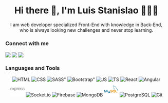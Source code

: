 <h1 align="center">Hi there 👋, I'm Luis Stanislao 👨🏻‍💻</h1>
<p align="center">I am web developer specialized Front-End with knowledge in Back-End, who is always looking new challenges and never stop learning.</h1>

### Connect with me
<a href="https://www.linkedin.com/in/luis-stanislao-70248817b/" target="blank"><img align="center" src="https://img.icons8.com/color/32/000000/linkedin.png"  width="40" /></a>
<a href="https://www.instagram.com/luis_stanislao" target="blank"><img align="center" src="https://img.icons8.com/fluency/48/000000/instagram-new.png"  width="40" /></a>
<a href="https://www.instagram.com/luis_stanislao" target="blank"><img align="center" src="https://img.icons8.com/external-prettycons-flat-prettycons/47/000000/external-web-page-web-and-seo-prettycons-flat-prettycons.png"  width="35" /></a>


### Languages and Tools
<div style="text-align:center">
<img alt="HTML" title="HTML" width="45px" src="https://lenguajehtml.com/assets/logo.svg" />
<img  alt="CSS" title="CSS" width="45px" src="https://tecnologiaenvivo.com/wp-content/uploads/2014/01/CSS3-Logo-3.png" />
<img alt=SASS" title="SASS" width="45px" src="https://cdn.freelogovectors.net/wp-content/uploads/2019/02/sass-logo.png" />
<img alt=Bootstrap" title="Bootstrap" width="45px" src="https://iconape.com/wp-content/files/vp/370638/svg/bootstrap-logo-icon-png-svg.png" />
                                                                                                                       
<img  alt="JS" title="JS" width="45px" src="https://user-images.githubusercontent.com/61010275/156266165-77e90993-31d1-4861-b8a2-eca162584297.png" />
<img alt="TS" title="TS" width="45px" src="https://user-images.githubusercontent.com/61010275/156266269-609b3f7b-dfed-4d02-855f-72ba62abf505.png" />
<img alt="React" title="React" width="45px" src="https://user-images.githubusercontent.com/61010275/156266326-40c0d37b-3aad-491b-90d7-af845a92710b.png" />
<img alt="Angular" title="Angular" width="45px" src="https://upload.wikimedia.org/wikipedia/commons/thumb/c/cf/Angular_full_color_logo.svg/250px-Angular_full_color_logo.svg.png" />
<img alt="Express" title="Express" width="45px" src="https://raw.githubusercontent.com/devicons/devicon/master/icons/express/express-original-wordmark.svg" />
<img alt="Socket.io" title="Socket.io" width="45px" src="https://user-images.githubusercontent.com/61010275/156266760-e33e5f60-fd06-424b-af4a-d7f3b33f6e39.png" />
<img alt="Firebase" title="Firebase" width="45px" src="https://www.vectorlogo.zone/logos/firebase/firebase-icon.svg" />
<img alt="MongoDB" title="MongoDb" width="45px" src=https://w7.pngwing.com/pngs/768/167/png-transparent-mongodb-nosql-document-oriented-database-nosql-icon-leaf-grass-business.png" />
<img alt="MySQL" title="MySQL" width="45px" src="https://raw.githubusercontent.com/devicons/devicon/master/icons/mysql/mysql-original-wordmark.svg" />
<img alt="PostgreSQL" title="PostgreSQL" width="45px" src="https://user-images.githubusercontent.com/61010275/156266890-7098890f-94e9-4d1e-870d-9715f744c8de.png" />
<img alt="Git" title=Git" width="45px" src="https://user-images.githubusercontent.com/61010275/156268989-098b1e8c-4ecb-4e44-8a3f-b13e1528661d.png" />


                                                                                                      
</div>





<!--
**Lstanislao/Lstanislao** is a ✨ _special_ ✨ repository because its `README.md` (this file) appears on your GitHub profile.

Here are some ideas to get you started:

- 🔭 I’m currently working on ...
- 🌱 I’m currently learning ...
- 👯 I’m looking to collaborate on ...
- 🤔 I’m looking for help with ...
- 💬 Ask me about ...
- 📫 How to reach me: ...
- 😄 Pronouns: ...
- ⚡ Fun fact: ...
-->
